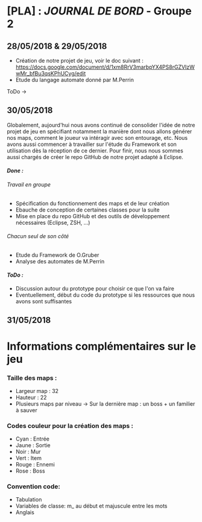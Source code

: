 # [PLA] : *JOURNAL DE BORD* - Groupe 2

## **28/05/2018 & 29/05/2018**
- Création de notre projet de jeu, voir le doc suivant : https://docs.google.com/document/d/1xm8RrV3marbpYX4PS8rGZVIzWwMr_bfBu3qsKPhUCyg/edit
- Etude du langage automate donné par M.Perrin

ToDo
->


## **30/05/2018**
Globalement, aujourd'hui nous avons continué de consolider l'idée de notre projet de jeu en spécifiant notamment la manière dont nous allons générer nos maps, comment le joueur va intéragir avec son entourage, etc. Nous avons aussi commencer à travailler sur l'étude du Framework et son utilisation dès la réception de ce dernier. Pour finir, nous nous sommes aussi chargés de créer le repo GitHub de notre projet adapté à Eclipse.

#### **_Done :_**
###### *Travail en groupe*
- Spécification du fonctionnement des maps et de leur création
- Ebauche de conception de certaines classes pour la suite
- Mise en place du repo GitHub et des outils de développement nécessaires (Eclipse, ZSH, ...)

###### *Chacun seul de son côté*
- Etude du Framework de O.Gruber
- Analyse des automates de M.Perrin


#### **_ToDo :_**
- Discussion autour du prototype pour choisir ce que l'on va faire
- Eventuellement, début du code du prototype si les ressources que nous avons sont suffisantes

## **31/05/2018**





# Informations complémentaires sur le jeu

### Taille des maps :
- Largeur map : 32
- Hauteur : 22
- Plusieurs maps par niveau -> Sur la dernière map : un boss + un familier à sauver

### Codes couleur pour la création des maps :
- Cyan : Entrée
- Jaune : Sortie
- Noir : Mur
- Vert : Item
- Rouge : Ennemi
- Rose : Boss

### Convention code:
  - Tabulation
  - Variables de classe: m_ au début et majuscule entre les mots
  - Anglais
